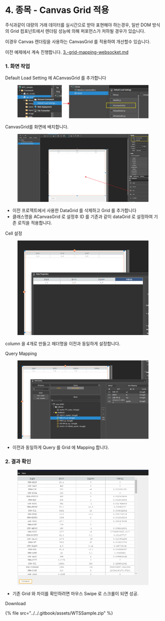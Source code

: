 # 4. 종목 - Canvas Grid 적용

주식과같이 대량의 거래 데이터를 실시간으로 받아 표현해야 하는경우, 일반 DOM 방식의  Grid 컴포넌트에서 렌더링 성능에 의해 퍼포먼스가 저하될 경우가 있습니다.&#x20;

이경우 Canvas 렌더링을 사용하는 CanvasGrid 를 적용하여 개선할수 있습니다.



이전 예제에서 계속 진행합니다. [3.-grid-mapping-websocket.md](3.-grid-mapping-websocket.md "mention")



### 1. 화면 작업

Default Load Setting 에  ACanvasGrid 를 추가합니다

<figure><img src="../../.gitbook/assets/image (1) (1) (1) (1) (1) (1) (1) (1).png" alt=""><figcaption></figcaption></figure>



CanvasGrid를 화면에 배치합니다.

<figure><img src="../../.gitbook/assets/image (2) (1) (1) (1) (1) (1) (1) (1).png" alt=""><figcaption></figcaption></figure>

* 이전 프로젝트에서 사용한 DataGrid 를 삭제하고 Grid 를 추가합니다
* 클래스명을 ACanvasGrid 로 설정후 ID 를 기존과 같이 dataGrid 로 설정하여 기존 로직을 적용합니다.



Cell 설정

<figure><img src="../../.gitbook/assets/image (4) (1) (1) (1) (1) (1) (1).png" alt=""><figcaption></figcaption></figure>

column 을 4개로 만들고 헤더명을 이전과 동일하게 설정합니다.



Query Mapping

<figure><img src="../../.gitbook/assets/image (5) (1) (1) (1) (1) (1).png" alt=""><figcaption></figcaption></figure>

* 이전과 동일하게 Query 를 Grid 에 Mapping 합니다.



### 2. 결과 확인

<figure><img src="../../.gitbook/assets/image (6) (1) (1) (1) (1) (1).png" alt=""><figcaption></figcaption></figure>

* 기존 Grid 와 차이를 확인하려면 마우스 Swipe 로 스크롤이 되면 성공.





Download

{% file src="../../.gitbook/assets/WTSSample.zip" %}

